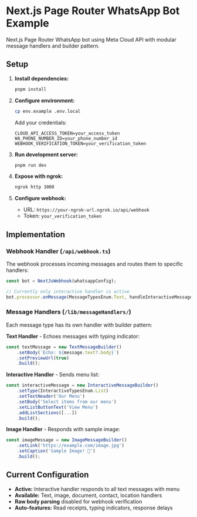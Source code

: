 # Next.js Page Router WhatsApp Bot Example

Next.js Page Router WhatsApp bot using Meta Cloud API with modular message handlers and builder pattern.

## Setup

1. **Install dependencies:**
   ```bash
   pnpm install
   ```

2. **Configure environment:**
   ```bash
   cp env.example .env.local
   ```
   
   Add your credentials:
   ```env
   CLOUD_API_ACCESS_TOKEN=your_access_token
   WA_PHONE_NUMBER_ID=your_phone_number_id
   WEBHOOK_VERIFICATION_TOKEN=your_verification_token
   ```

3. **Run development server:**
   ```bash
   pnpm run dev
   ```

4. **Expose with ngrok:**
   ```bash
   ngrok http 3000
   ```

5. **Configure webhook:**
   - URL: `https://your-ngrok-url.ngrok.io/api/webhook`
   - Token: `your_verification_token`

## Implementation

### Webhook Handler (`/api/webhook.ts`)

The webhook processes incoming messages and routes them to specific handlers:

```typescript
const bot = NextJsWebhook(whatsappConfig);

// Currently only interactive handler is active
bot.processor.onMessage(MessageTypesEnum.Text, handleInteractiveMessage);
```

### Message Handlers (`/lib/messageHandlers/`)

Each message type has its own handler with builder pattern:

**Text Handler** - Echoes messages with typing indicator:
```typescript
const textMessage = new TextMessageBuilder()
    .setBody(`Echo: ${message.text?.body}`)
    .setPreviewUrl(true)
    .build();
```

**Interactive Handler** - Sends menu list:
```typescript
const interactiveMessage = new InteractiveMessageBuilder()
    .setType(InteractiveTypesEnum.List)
    .setTextHeader('Our Menu')
    .setBody('Select items from our menu')
    .setListButtonText('View Menu')
    .addListSections([...])
    .build();
```

**Image Handler** - Responds with sample image:
```typescript
const imageMessage = new ImageMessageBuilder()
    .setLink('https://example.com/image.jpg')
    .setCaption('Sample Image! 📸')
    .build();
```

## Current Configuration

- **Active:** Interactive handler responds to all text messages with menu
- **Available:** Text, image, document, contact, location handlers
- **Raw body parsing** disabled for webhook verification
- **Auto-features:** Read receipts, typing indicators, response delays
